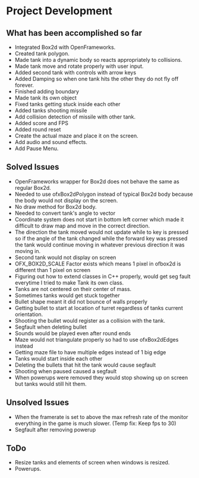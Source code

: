 # Project Development

## What has been accomplished so far
* Integrated Box2d with OpenFrameworks.
* Created tank polygon.
* Made tank into a dynamic body so reacts appropriately to collisions.
* Made tank move and rotate properly with user input.
* Added second tank with controls with arrow keys
* Added Damping so when one tank hits the other they do not fly off forever.
* Finished adding boundary
* Made tank its own object
* Fixed tanks getting stuck inside each other
* Added tanks shooting missile
* Add collision detection of missile with other tank.
* Added score and FPS
* Added round reset
* Create the actual maze and place it on the screen.
* Add audio and sound effects.
* Add Pause Menu.

## Solved Issues
* OpenFrameworks wrapper for Box2d does not behave the same as regular Box2d.
* Needed to use ofxBox2dPolygon instead of typical Box2d body because the body would not display on the screen.
* No draw method for Box2d body.
* Needed to convert tank's angle to vector
* Coordinate system does not start in bottom left corner which made it difficult to draw map and move in the correct direction.
* The direction the tank moved would not update while to key is pressed so if the angle of the tank changed while the forward key was pressed the tank would continue moving in whatever previous direction it was moving in.
* Second tank would not display on screen
* OFX_BOX2D_SCALE Factor exists which means 1 pixel in ofbox2d is different than 1 pixel on screen
* Figuring out how to extend classes in C++ properly, would get seg fault everytime I tried to make Tank its own class.
* Tanks are not centered on their center of mass.
* Sometimes tanks would get stuck together
* Bullet shape meant it did not bounce of walls properly
* Getting bullet to start at location of turret regardless of tanks current orientation.
* Shooting the bullet would register as a collision with the tank.
* Segfault when deleting bullet
* Sounds would be played even after round ends
* Maze would not triangulate properly so had to use ofxBox2dEdges instead
* Getting maze file to have multiple edges instead of 1 big edge
* Tanks would start inside each other
* Deleting the bullets that hit the tank would cause segfault
* Shooting when paused caused a segfault
* When powerups were removed they would stop showing up on screen but tanks would still hit them.


## Unsolved Issues
* When the framerate is set to above the max refresh rate of the monitor everything in the game is much slower. (Temp fix: Keep fps to 30)
* Segfault after removing powerup

## ToDo

* Resize tanks and elements of screen when windows is resized.
* Powerups.
